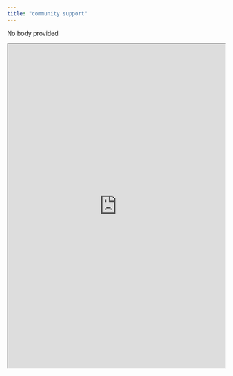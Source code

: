 ```yaml
---
title: "community support"
---
```


No body provided
<iframe height="750" width="100%" src="https://ewelton.github.io/ktest/wiki.html#community%20support"></iframe>
